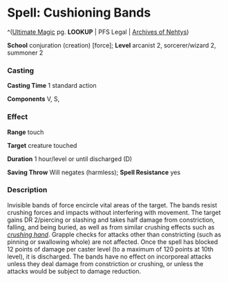 # Spell: Cushioning Bands

^([Ultimate Magic][ss-cushioning-bands] pg. **LOOKUP** | PFS Legal | [Archives of Nehtys][sn-cushioning-bands])

**School** conjuration (creation) [force]; **Level** arcanist 2, sorcerer/wizard 2, summoner 2

### Casting

**Casting Time** 1 standard action  

**Components** V, S,

### Effect

**Range** touch  

**Target** creature touched  

**Duration** 1 hour/level or until discharged (D)  

**Saving Throw** Will negates (harmless); **Spell Resistance** yes

### Description

Invisible bands of force encircle vital areas of the target. The bands resist crushing forces and impacts without interfering with movement. The target gains DR 2/piercing or slashing and takes half damage from constriction, falling, and being buried, as well as from similar crushing effects such as _[crushing hand]_. Grapple checks for attacks other than constricting (such as pinning or swallowing whole) are not affected. Once the spell has blocked 12 points of damage per caster level (to a maximum of 120 points at 10th level), it is discharged. The bands have no effect on incorporeal attacks unless they deal damage from constriction or crushing, or unless the attacks would be subject to damage reduction.

[ss-cushioning-bands]: http://paizo.com/pathfinderRPG/v57
[sn-cushioning-bands]: http://www.archivesofnethys.com/SpellDisplay.aspx?ItemName=Cushioning%20Bands
[crushing hand]: http://www.archivesofnethys.com/SpellDisplay.aspx?ItemName=crushing%20hand